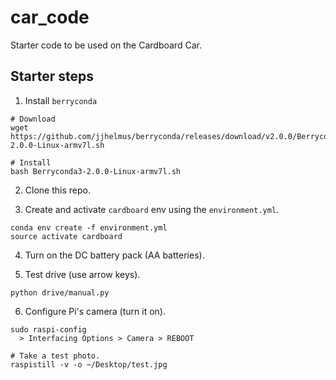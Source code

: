 # car_code
Starter code to be used on the Cardboard Car.

## Starter steps

1. Install `berryconda`
```
# Download
wget https://github.com/jjhelmus/berryconda/releases/download/v2.0.0/Berryconda3-2.0.0-Linux-armv7l.sh

# Install
bash Berryconda3-2.0.0-Linux-armv7l.sh
```

2. Clone this repo.

3. Create and activate `cardboard` env using the `environment.yml`.
```
conda env create -f environment.yml
source activate cardboard
```

4. Turn on the DC battery pack (AA batteries).

5. Test drive (use arrow keys).
```
python drive/manual.py
```

6. Configure Pi's camera (turn it on).
```
sudo raspi-config
  > Interfacing Options > Camera > REBOOT

# Take a test photo.
raspistill -v -o ~/Desktop/test.jpg
```
